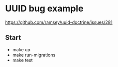 # UUID bug example
https://github.com/ramsey/uuid-doctrine/issues/281

## Start
- make up
- make run-migrations
- make test
